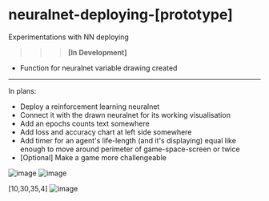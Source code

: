 # neuralnet-deploying-[prototype]
Experimentations with NN deploying

>>> <b>[In Development]</b>

* Function for neuralnet variable drawing created

___
In plans:
* Deploy a reinforcement learning neuralnet
* Connect it with the drawn neuralnet for its working visualisation
* Add an epochs counts text somewhere
* Add loss and accuracy chart at left side somewhere
* Add timer for an agent's life-length (and it's displaying) equal like enough to move around perimeter of game-space-screen or twice
* [Optional] Make a game more challengeable

![image](https://user-images.githubusercontent.com/109345462/219030576-ffc2615c-9a10-4657-b21a-67f53adfd879.png)
![image](https://user-images.githubusercontent.com/109345462/219030789-93fbbe91-1c94-4ba8-a74f-a47b0066799c.png)

[10,30,35,4]
![image](https://user-images.githubusercontent.com/109345462/219031535-5d8dab36-6ad8-499b-971b-e44d71d23062.png)


